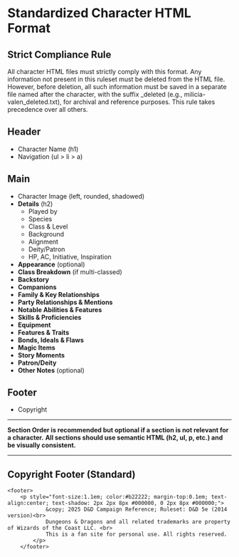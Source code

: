 
# Standardized Character HTML Format

## Strict Compliance Rule

All character HTML files must strictly comply with this format. Any information not present in this ruleset must be deleted from the HTML file. However, before deletion, all such information must be saved in a separate file named after the character, with the suffix _deleted (e.g., milicia-valen_deleted.txt), for archival and reference purposes. This rule takes precedence over all others.

## Header
- Character Name (h1)
- Navigation (ul > li > a)

## Main
- Character Image (left, rounded, shadowed)
- **Details** (h2)
  - Played by
  - Species
  - Class & Level
  - Background
  - Alignment
  - Deity/Patron
  - HP, AC, Initiative, Inspiration
- **Appearance** (optional)
- **Class Breakdown** (if multi-classed)
- **Backstory**
- **Companions**
- **Family & Key Relationships**
- **Party Relationships & Mentions**
- **Notable Abilities & Features**
- **Skills & Proficiencies**
- **Equipment**
- **Features & Traits**
- **Bonds, Ideals & Flaws**
- **Magic Items**
- **Story Moments**
- **Patron/Deity**
- **Other Notes** (optional)

## Footer
- Copyright

---

**Section Order is recommended but optional if a section is not relevant for a character.**
**All sections should use semantic HTML (h2, ul, p, etc.) and be visually consistent.**
 
---

## Copyright Footer (Standard)

```
<footer>		
	<p style="font-size:1.1em; color:#b22222; margin-top:0.1em; text-align:center; text-shadow: 2px 2px 8px #000000, 0 2px 8px #000000;">
            &copy; 2025 D&D Campaign Reference; Ruleset: D&D 5e (2014 version)<br>
			Dungeons & Dragons and all related trademarks are property of Wizards of the Coast LLC. <br>
            This is a fan site for personal use. All rights reserved.
		</p>
	</footer>
```
